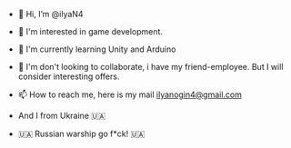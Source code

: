 - 👋 Hi, I’m @ilyaN4
- 👀 I'm interested in game development.
- 🌱 I'm currently learning Unity and Arduino
- 💞️ I'm don't looking to collaborate, i have my friend-employee. But I will consider interesting offers.
- 📫 How to reach me, here is my mail ilyanogin4@gmail.com
- And I from Ukraine 🇺🇦

- 🇺🇦 Russian warship go f*ck! 🇺🇦
<!---
ilyaN4/ilyaN4 is a ✨ special ✨ repository because its `README.md` (this file) appears on your GitHub profile.
You can click the Preview link to take a look at your changes.
--->
